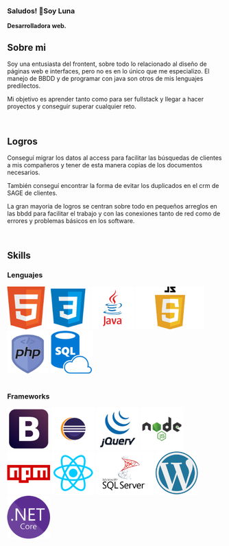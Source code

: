 ### Saludos! 👋Soy Luna

<!--
**LunaGR/LunaGR** is a ✨ _special_ ✨ repository because its `README.md` (this file) appears on your GitHub profile.
-->

<b>Desarrolladora web.</b>

<h2> Sobre mi </h2>
<p>
  Soy una entusiasta del frontent, sobre todo lo relacionado al diseño de páginas web e interfaces, pero no es en lo único que me especializo.
  El manejo de BBDD y de programar con java son otros de mis lenguajes predilectos.

  Mi objetivo es aprender tanto como para ser fullstack y llegar a hacer proyectos y conseguir superar cualquier reto.
  
</p> </br>

<h2>Logros</h2>
<p>
  Conseguí migrar los datos al access para facilitar las búsquedas de clientes a mis compañeros y tener de esta manera copias de los documentos necesarios.
  
  También conseguí encontrar la forma de evitar los duplicados en el crm de SAGE de clientes.
  
  La gran mayoria de logros se centran sobre todo en pequeños arreglos en las bbdd para facilitar el trabajo y con las conexiones tanto de red 
  como de errores y problemas básicos en los software.
</p> </br>

<h2> Skills </h2>

<div>
  <h3>Lenguajes</h3>
  <img src="img/html.png" with=100 height=100/>
  <img src="img/css.png" with=100 height=100/>
  <img src="img/java.png"with=100 height=100/>
  <img src="img/js.png" with=100 height=100/>
  <img src="img/php.png" with=100 height=100/>
  <img src="img/SQL.png" with=100 height=100/>
</div></br>

<div>
  <h3>Frameworks</h3>
  <img src="img/bootstrap.png" with=100 height=100/>
  <img src="img/eclipse.png" with=100 height=100/>
  <img src="img/jQuery.png" with=100 height=100/>
  <img src="img/node.png" with=100 height=100/>
  <img src="img/npm.png" with=100 height=100/>
  <img src="img/react.png" with=100 height=100/>
  <img src="img/SQLserver.png" with=100 height=100/>
  <img src="img/wordpress.png" with=100 height=100/>
  <img src="img/netcore.png" with=100 height=100/>
</div></br>


